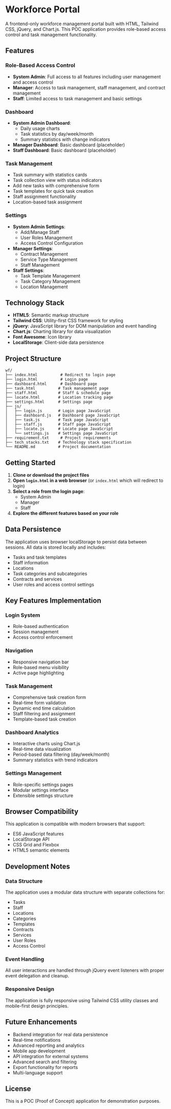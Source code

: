 # Workforce Portal

A frontend-only workforce management portal built with HTML, Tailwind CSS, jQuery, and Chart.js. This POC application provides role-based access control and task management functionality.

## Features

### Role-Based Access Control
- **System Admin**: Full access to all features including user management and access control
- **Manager**: Access to task management, staff management, and contract management
- **Staff**: Limited access to task management and basic settings

### Dashboard
- **System Admin Dashboard**: 
  - Daily usage charts
  - Task statistics by day/week/month
  - Summary statistics with change indicators
- **Manager Dashboard**: Basic dashboard (placeholder)
- **Staff Dashboard**: Basic dashboard (placeholder)

### Task Management
- Task summary with statistics cards
- Task collection view with status indicators
- Add new tasks with comprehensive form
- Task templates for quick task creation
- Staff assignment functionality
- Location-based task assignment

### Settings
- **System Admin Settings**:
  - Add/Manage Staff
  - User Roles Management
  - Access Control Configuration
- **Manager Settings**:
  - Contract Management
  - Service Type Management
  - Staff Management
- **Staff Settings**:
  - Task Template Management
  - Task Category Management
  - Location Management

## Technology Stack

- **HTML5**: Semantic markup structure
- **Tailwind CSS**: Utility-first CSS framework for styling
- **jQuery**: JavaScript library for DOM manipulation and event handling
- **Chart.js**: Charting library for data visualization
- **Font Awesome**: Icon library
- **LocalStorage**: Client-side data persistence

## Project Structure

```
wf/
├── index.html          # Redirect to login page
├── login.html          # Login page
├── dashboard.html      # Dashboard page
├── task.html          # Task management page
├── staff.html         # Staff & schedule page
├── locate.html        # Location tracking page
├── settings.html      # Settings page
├── js/
│   ├── login.js       # Login page JavaScript
│   ├── dashboard.js   # Dashboard page JavaScript
│   ├── task.js        # Task page JavaScript
│   ├── staff.js       # Staff page JavaScript
│   ├── locate.js      # Locate page JavaScript
│   └── settings.js    # Settings page JavaScript
├── requirement.txt     # Project requirements
├── tech_stacks.txt    # Technology stack specification
└── README.md          # Project documentation
```

## Getting Started

1. **Clone or download the project files**
2. **Open `login.html` in a web browser** (or `index.html` which will redirect to login)
3. **Select a role from the login page**:
   - System Admin
   - Manager
   - Staff
4. **Explore the different features based on your role**

## Data Persistence

The application uses browser localStorage to persist data between sessions. All data is stored locally and includes:

- Tasks and task templates
- Staff information
- Locations
- Task categories and subcategories
- Contracts and services
- User roles and access control settings

## Key Features Implementation

### Login System
- Role-based authentication
- Session management
- Access control enforcement

### Navigation
- Responsive navigation bar
- Role-based menu visibility
- Active page highlighting

### Task Management
- Comprehensive task creation form
- Real-time form validation
- Dynamic end time calculation
- Staff filtering and assignment
- Template-based task creation

### Dashboard Analytics
- Interactive charts using Chart.js
- Real-time data visualization
- Period-based data filtering (day/week/month)
- Summary statistics with trend indicators

### Settings Management
- Role-specific settings pages
- Modular settings interface
- Extensible settings structure

## Browser Compatibility

This application is compatible with modern browsers that support:
- ES6 JavaScript features
- LocalStorage API
- CSS Grid and Flexbox
- HTML5 semantic elements

## Development Notes

### Data Structure
The application uses a modular data structure with separate collections for:
- Tasks
- Staff
- Locations
- Categories
- Templates
- Contracts
- Services
- User Roles
- Access Control

### Event Handling
All user interactions are handled through jQuery event listeners with proper event delegation and cleanup.

### Responsive Design
The application is fully responsive using Tailwind CSS utility classes and mobile-first design principles.

## Future Enhancements

- Backend integration for real data persistence
- Real-time notifications
- Advanced reporting and analytics
- Mobile app development
- API integration for external systems
- Advanced search and filtering
- Export functionality for reports
- Multi-language support

## License

This is a POC (Proof of Concept) application for demonstration purposes. 